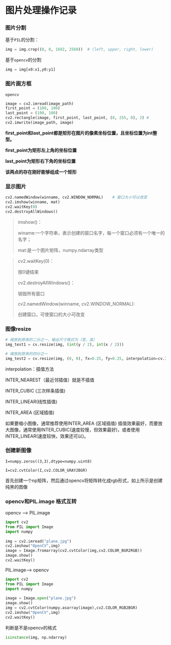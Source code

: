 # 图片处理操作记录

### 图片分割

基于`PIL`的分割：

```python
img = img.crop((0, 0, 1692, 2560))  # (left, upper, right, lower)
```

基于`opencv`的分割

```python
img = img[x0:x1,y0:y1]
```



### 图片画方框

`opencv`

```python
image = cv2.imread(image_path)
first_point = (100, 100)
last_point = (100, 100)
cv2.rectangle(image, first_point, last_point, (0, 255, 0), 2) # 
cv2.imwrite(image_path, image)
```

**first_point和last_point都是矩形在图片的像素坐标位置，且坐标位置为int整型。**

**first_point为矩形左上角的坐标位置**

**last_point为矩形右下角的坐标位置**

**该两点的存在刚好能够组成一个矩形**



### 显示图片

```python
cv2.namedWindow(winname, cv2.WINDOW_NORMAL)    # 窗口大小可以改变
cv2.imshow(winname, mat)
cv2.waitKey(0)
cv2.destroyAllWindows()
```

> imshow()：
>
> winame:一个字符串，表示创建的窗口名字，每一个窗口必须有一个唯一的名字；
>
> mat:是一个图片矩阵，numpy.ndarray类型

> cv2.waitKey(0)：
>
> 按0键结束
>
> cv2.destroyAllWindows()：
>
> 销毁所有窗口
>
> cv2.namedWindow(winname, cv2.WINDOW_NORMAL):
>
> 创建窗口，可使窗口的大小可改变



 ### 图像resize

```python
# 缩放到原来的二分之一，输出尺寸格式为（宽，高）
img_test1 = cv.resize(img, (int(y / 2), int(x / 2)))

# 缩放到原来的四分之一
img_test2 = cv.resize(img, (0, 0), fx=0.25, fy=0.25, interpolation=cv.INTER_NEAREST)
```

interpolation：插值方法

INTER_NEAREST（最近邻插值）就是不插值

INTER_CUBIC  (三次样条插值)

INTER_LINEAR(线性插值)

INTER_AREA  (区域插值)

如果要缩小图像，通常推荐使用INTER_AREA (区域插值) 插值效果最好，而要放大图像，通常使用INTER_CUBIC(速度较慢，但效果最好)，或者使用INTER_LINEAR(速度较快，效果还可以)。



### 创建新图像

```
I=numpy.zeros((3,3),dtype=numpy.uint8) 

I=cv2.cvtColor(I,cv2.COLOR_GRAY2BGR)
```

首先创建一个np矩阵，然后通过opencv将矩阵转化成rgb形式，如上所示是创建纯黑的图像



### opencv和PIL.image 格式互转

opencv —> PIL.image

```python
import cv2
from PIL import Image
import numpy
 
img = cv2.imread("plane.jpg")
cv2.imshow("OpenCV",img)
image = Image.fromarray(cv2.cvtColor(img,cv2.COLOR_BGR2RGB))
image.show()
cv2.waitKey()
```

PIL.image—> opencv

```python
import cv2
from PIL import Image
import numpy
 
image = Image.open("plane.jpg")
image.show()
img = cv2.cvtColor(numpy.asarray(image),cv2.COLOR_RGB2BGR)
cv2.imshow("OpenCV",img)
cv2.waitKey()
```

判断是不是opencv的格式

```python
isinstance(img, np.ndarray)
```

